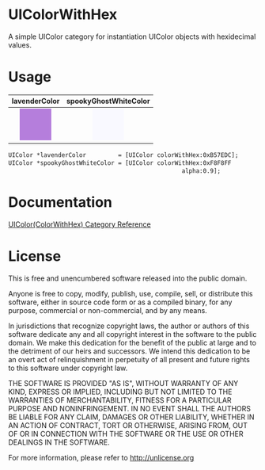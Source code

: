 UIColorWithHex
==============

A simple UIColor category for instantiation UIColor objects with hexidecimal values.

# Usage

| lavenderColor | spookyGhostWhiteColor |
|:------:|:------:|
| <img src="https://github.com/ElectricWizardry/UIColor-ColorWithHex/raw/master/images/lavenderFloral.png"> | <img src="https://github.com/ElectricWizardry/UIColor-ColorWithHex/raw/master/images/spookyGhostWhite.png"> |


```obj-c
UIColor *lavenderColor         = [UIColor colorWithHex:0xB57EDC];
UIColor *spookyGhostWhiteColor = [UIColor colorWithHex:0xF8F8FF
                                                 alpha:0.9];
```

# Documentation
[UIColor(ColorWithHex) Category Reference](http://electric-wizardry.com/Categories/UIColor+ColorWithHex.html)

# License
This is free and unencumbered software released into the public domain.

Anyone is free to copy, modify, publish, use, compile, sell, or
distribute this software, either in source code form or as a compiled
binary, for any purpose, commercial or non-commercial, and by any
means.

In jurisdictions that recognize copyright laws, the author or authors
of this software dedicate any and all copyright interest in the
software to the public domain. We make this dedication for the benefit
of the public at large and to the detriment of our heirs and
successors. We intend this dedication to be an overt act of
relinquishment in perpetuity of all present and future rights to this
software under copyright law.

THE SOFTWARE IS PROVIDED "AS IS", WITHOUT WARRANTY OF ANY KIND,
EXPRESS OR IMPLIED, INCLUDING BUT NOT LIMITED TO THE WARRANTIES OF
MERCHANTABILITY, FITNESS FOR A PARTICULAR PURPOSE AND NONINFRINGEMENT.
IN NO EVENT SHALL THE AUTHORS BE LIABLE FOR ANY CLAIM, DAMAGES OR
OTHER LIABILITY, WHETHER IN AN ACTION OF CONTRACT, TORT OR OTHERWISE,
ARISING FROM, OUT OF OR IN CONNECTION WITH THE SOFTWARE OR THE USE OR
OTHER DEALINGS IN THE SOFTWARE.

For more information, please refer to <http://unlicense.org>
